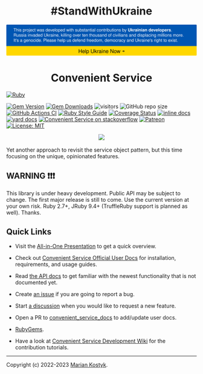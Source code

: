 <!-- stand_with_ukraine:start -->
<h1 align="center">
  #StandWithUkraine
</h1>

[![SWUbanner](https://raw.githubusercontent.com/vshymanskyy/StandWithUkraine/main/banner-direct.svg)](https://vshymanskyy.github.io/StandWithUkraine)
<!-- stand_with_ukraine:end -->

<!-- header:start -->
<!-- TODO: Remove html to display in YARD with commonmark -->
<h1 align="center">
  Convenient Service
</h1>
<!-- header:end -->

<!-- badges_docs:start -->
<!-- NOTE: Docs for badges can be found here - https://shields.io -->
<!-- badges_docs:end -->

<!-- badges:start -->
[![Ruby](https://img.shields.io/badge/ruby-%23CC342D.svg?style=for-the-badge&logo=ruby&logoColor=white)](https://www.ruby-lang.org/en/)

[![Gem Version](https://badge.fury.io/rb/convenient_service.svg)](https://rubygems.org/gems/convenient_service) [![Gem Downloads](https://img.shields.io/gem/dt/convenient_service.svg)](https://rubygems.org/gems/convenient_service) ![visitors](https://visitor-badge.glitch.me/badge?page_id=marian13/convenient_service) ![GitHub repo size](https://img.shields.io/github/repo-size/marian13/convenient_service) [![GitHub Actions CI](https://github.com/marian13/convenient_service/actions/workflows/ci.yml/badge.svg?branch=main)](https://github.com/marian13/convenient_service/actions/workflows/ci.yml) [![Ruby Style Guide](https://img.shields.io/badge/code_style-standard-brightgreen.svg)](https://github.com/testdouble/standard) [![Coverage Status](https://coveralls.io/repos/github/marian13/convenient_service/badge.svg)](https://coveralls.io/github/marian13/convenient_service?branch=main) [![inline docs](http://inch-ci.org/github/marian13/convenient_service.svg?branch=main)](http://inch-ci.org/github/marian13/convenient_service) [![yard docs](http://img.shields.io/badge/yard-docs-blue.svg)](https://marian13.github.io/convenient_service/)
[![Convenient Service on stackoverflow](https://img.shields.io/badge/stackoverflow-community-orange.svg?logo=stackoverflow)](https://stackoverflow.com/tags/convenient-service)
[![Patreon](https://img.shields.io/badge/patreon-donate-orange.svg)](https://www.patreon.com/user?u=31435716&fan_landing=true)
[![License: MIT](https://img.shields.io/badge/license-MIT-yellow.svg)](https://opensource.org/licenses/MIT)
<!-- badges:end -->

<!-- logo:start -->
<!-- TODO: Remove html to display in YARD with commonmark -->
<p align="center">
  <img src="https://raw.githubusercontent.com/marian13/convenient_service/main/logo.png" width="300">
</p>
<!-- logo:end -->

<!-- general_description:start -->
Yet another approach to revisit the service object pattern, but this time focusing on the unique, opinionated features.
<!-- general_description:end -->

<!-- warning:start -->
## WARNING ❗❗❗

This library is under heavy development. Public API may be subject to change. The first major release is still to come. Use the current version at your own risk. Ruby 2.7+, JRuby 9.4+ (TruffleRuby support is planned as well). Thanks.
<!-- features:end -->
<!-- warning:end -->

<!-- links:start -->
## Quick Links

- Visit the [All-in-One Presentation](https://marian13.github.io/static_content/convenient_service/presentations/all_in_one) to get a quick overview.

- Check out [Convenient Service Official User Docs](https://marian13.github.io/convenient_service_docs) for installation, requirements, and usage guides.

- Read [the API docs](https://marian13.github.io/convenient_service) to get familiar with the newest functionality that is not documented yet.

- Create [an issue](https://github.com/marian13/convenient_service/issues) if you are going to report a bug.

- Start [a discussion](https://github.com/marian13/convenient_service/discussions) when you would like to request a new feature.

- Open a PR to [convenient_service_docs](https://github.com/marian13/convenient_service_docs) to add/update user docs.

- [RubyGems](https://rubygems.org/gems/convenient_service).

- Have a look at [Convenient Service Development Wiki](https://github.com/marian13/convenient_service/wiki) for the contribution tutorials.

<!-- links:end -->

---

<!-- author:start -->
Copyright (c) 2022-2023 [Marian Kostyk](http://mariankostyk.com).
<!-- author:end -->
